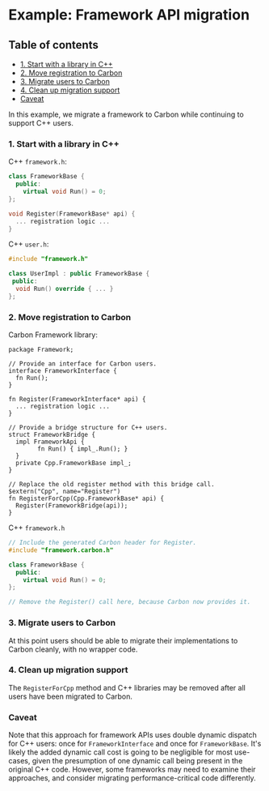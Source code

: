 # Example: Framework API migration

<!--
Part of the Carbon Language project, under the Apache License v2.0 with LLVM
Exceptions. See /LICENSE for license information.
SPDX-License-Identifier: Apache-2.0 WITH LLVM-exception
-->

## Table of contents

<!-- toc -->

- [1. Start with a library in C++](#1-start-with-a-library-in-c)
- [2. Move registration to Carbon](#2-move-registration-to-carbon)
- [3. Migrate users to Carbon](#3-migrate-users-to-carbon)
- [4. Clean up migration support](#4-clean-up-migration-support)
- [Caveat](#caveat)

<!-- tocstop -->

In this example, we migrate a framework to Carbon while continuing to support
C++ users.

### 1. Start with a library in C++

C++ `framework.h`:

```cc
class FrameworkBase {
  public:
    virtual void Run() = 0;
};

void Register(FrameworkBase* api) {
  ... registration logic ...
}
```

C++ `user.h`:

```cc
#include "framework.h"

class UserImpl : public FrameworkBase {
 public:
  void Run() override { ... }
};
```

### 2. Move registration to Carbon

Carbon Framework library:

```carbon
package Framework;

// Provide an interface for Carbon users.
interface FrameworkInterface {
  fn Run();
}

fn Register(FrameworkInterface* api) {
  ... registration logic ...
}

// Provide a bridge structure for C++ users.
struct FrameworkBridge {
  impl FrameworkApi {
        fn Run() { impl_.Run(); }
  }
  private Cpp.FrameworkBase impl_;
}

// Replace the old register method with this bridge call.
$extern("Cpp", name="Register")
fn RegisterForCpp(Cpp.FrameworkBase* api) {
  Register(FrameworkBridge(api));
}
```

C++ `framework.h`

```cc
// Include the generated Carbon header for Register.
#include "framework.carbon.h"

class FrameworkBase {
  public:
    virtual void Run() = 0;
};

// Remove the Register() call here, because Carbon now provides it.
```

### 3. Migrate users to Carbon

At this point users should be able to migrate their implementations to Carbon
cleanly, with no wrapper code.

### 4. Clean up migration support

The `RegisterForCpp` method and C++ libraries may be removed after all users
have been migrated to Carbon.

### Caveat

Note that this approach for framework APIs uses double dynamic dispatch for C++
users: once for `FrameworkInterface` and once for `FrameworkBase`. It's likely
the added dynamic call cost is going to be negligible for most use-cases, given
the presumption of one dynamic call being present in the original C++ code.
However, some frameworks may need to examine their approaches, and consider
migrating performance-critical code differently.

